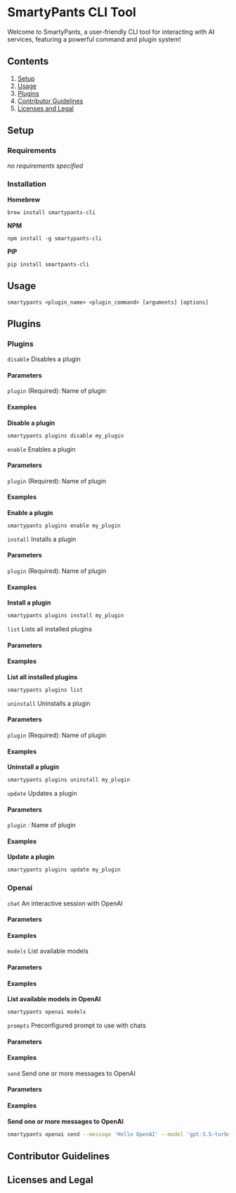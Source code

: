 # SmartyPants CLI Tool

Welcome to SmartyPants, a user-friendly CLI tool for interacting with AI services, featuring a powerful command and plugin system!

## Contents

1. [Setup](#setup)
2. [Usage](#usage)
3. [Plugins](#plugins)
4. [Contributor Guidelines](#contributor-guidelines)
5. [Licenses and Legal](#licenses-and-legal)

## Setup

### Requirements

_no requirements specified_

### Installation

**Homebrew**

`brew install smartypants-cli`

**NPM**

`npm install -g smartypants-cli`

**PIP**

`pip install smartpants-cli`


## Usage

`smartypants <plugin_name> <plugin_command> [arguments] [options]`


## Plugins


### Plugins


`disable` Disables a plugin

#### Parameters



`plugin` (Required): Name of plugin



#### Examples



**Disable a plugin**
```bash
smartypants plugins disable my_plugin
```




`enable` Enables a plugin

#### Parameters



`plugin` (Required): Name of plugin



#### Examples



**Enable a plugin**
```bash
smartypants plugins enable my_plugin
```




`install` Installs a plugin

#### Parameters



`plugin` (Required): Name of plugin



#### Examples



**Install a plugin**
```bash
smartypants plugins install my_plugin
```




`list` Lists all installed plugins

#### Parameters



#### Examples



**List all installed plugins**
```bash
smartypants plugins list
```




`uninstall` Uninstalls a plugin

#### Parameters



`plugin` (Required): Name of plugin



#### Examples



**Uninstall a plugin**
```bash
smartypants plugins uninstall my_plugin
```




`update` Updates a plugin

#### Parameters



`plugin` : Name of plugin



#### Examples



**Update a plugin**
```bash
smartypants plugins update my_plugin
```





### Openai


`chat` An interactive session with OpenAI

#### Parameters



#### Examples




`models` List available models

#### Parameters



#### Examples



**List available models in OpenAI**
```bash
smartypants openai models
```




`prompts` Preconfigured prompt to use with chats

#### Parameters



#### Examples




`send` Send one or more messages to OpenAI

#### Parameters



#### Examples



**Send one or more messages to OpenAI**
```bash
smartypants openai send --message 'Hello OpenAI' --model 'gpt-3.5-turbo'
```






## Contributor Guidelines



## Licenses and Legal

